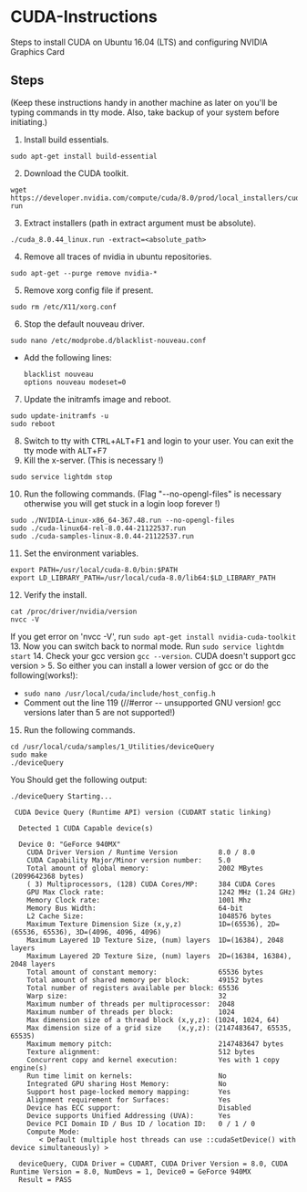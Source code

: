 # CUDA-Instructions
Steps to install CUDA on Ubuntu 16.04 (LTS) and configuring NVIDIA Graphics Card

## Steps

(Keep these instructions handy in another machine as later on you'll be typing commands in tty mode. Also, take backup of your system before initiating.)

1. Install build essentials.

  ```
  sudo apt-get install build-essential
  ```
2. Download the CUDA toolkit.

  ```
  wget https://developer.nvidia.com/compute/cuda/8.0/prod/local_installers/cuda_8.0.44_linux-run
  ```
3. Extract installers (path in extract argument must be absolute).

  ```
  ./cuda_8.0.44_linux.run -extract=<absolute_path>
  ```
4. Remove all traces of nvidia in ubuntu repositories.

  ```
  sudo apt-get --purge remove nvidia-*
  ```
5. Remove xorg config file if present.

  ```
  sudo rm /etc/X11/xorg.conf
  ```
6. Stop the default nouveau driver.

  ```
  sudo nano /etc/modprobe.d/blacklist-nouveau.conf
  ```
  * Add the following lines:
  
    ```
    blacklist nouveau
    options nouveau modeset=0
    ```
7. Update the initramfs image and reboot.

  ```
  sudo update-initramfs -u
  sudo reboot
  ```
8. Switch to tty with <kbd>CTRL</kbd>+<kbd>ALT</kbd>+<kbd>F1</kbd> and login to your user. You can exit the tty mode with <kbd>ALT</kbd>+<kbd>F7</kbd>
9. Kill the x-server. (This is necessary !)

  ```
  sudo service lightdm stop
  ```
10. Run the following commands. (Flag "--no-opengl-files" is necessary otherwise you will get stuck in a login loop forever !)

  ```
  sudo ./NVIDIA-Linux-x86_64-367.48.run --no-opengl-files
  sudo ./cuda-linux64-rel-8.0.44-21122537.run
  sudo ./cuda-samples-linux-8.0.44-21122537.run
  ```
11. Set the environment variables.

  ```
  export PATH=/usr/local/cuda-8.0/bin:$PATH
  export LD_LIBRARY_PATH=/usr/local/cuda-8.0/lib64:$LD_LIBRARY_PATH
  ```
12. Verify the install.

  ```
  cat /proc/driver/nvidia/version
  nvcc -V
  ```
  If you get error on 'nvcc -V', run ```sudo apt-get install nvidia-cuda-toolkit```
13. Now you can switch back to normal mode. Run ```sudo service lightdm start```
14. Check your gcc version ```gcc --version```. CUDA doesn't support gcc version > 5. So either you can install a lower version of gcc or do the following(works!):
  * ```sudo nano /usr/local/cuda/include/host_config.h```
  * Comment out the line 119 (//#error -- unsupported GNU version! gcc versions later than 5 are not supported!)

15. Run the following commands.

  ```
  cd /usr/local/cuda/samples/1_Utilities/deviceQuery
  sudo make
  ./deviceQuery
  ```
  You Should get the following output:
  ```
  ./deviceQuery Starting...

   CUDA Device Query (Runtime API) version (CUDART static linking)

    Detected 1 CUDA Capable device(s)

    Device 0: "GeForce 940MX"
      CUDA Driver Version / Runtime Version          8.0 / 8.0
      CUDA Capability Major/Minor version number:    5.0
      Total amount of global memory:                 2002 MBytes (2099642368 bytes)
      ( 3) Multiprocessors, (128) CUDA Cores/MP:     384 CUDA Cores
      GPU Max Clock rate:                            1242 MHz (1.24 GHz)
      Memory Clock rate:                             1001 Mhz
      Memory Bus Width:                              64-bit
      L2 Cache Size:                                 1048576 bytes
      Maximum Texture Dimension Size (x,y,z)         1D=(65536), 2D=(65536, 65536), 3D=(4096, 4096, 4096)
      Maximum Layered 1D Texture Size, (num) layers  1D=(16384), 2048 layers
      Maximum Layered 2D Texture Size, (num) layers  2D=(16384, 16384), 2048 layers
      Total amount of constant memory:               65536 bytes
      Total amount of shared memory per block:       49152 bytes
      Total number of registers available per block: 65536
      Warp size:                                     32
      Maximum number of threads per multiprocessor:  2048
      Maximum number of threads per block:           1024
      Max dimension size of a thread block (x,y,z): (1024, 1024, 64)
      Max dimension size of a grid size    (x,y,z): (2147483647, 65535, 65535)
      Maximum memory pitch:                          2147483647 bytes
      Texture alignment:                             512 bytes
      Concurrent copy and kernel execution:          Yes with 1 copy engine(s)
      Run time limit on kernels:                     No
      Integrated GPU sharing Host Memory:            No
      Support host page-locked memory mapping:       Yes
      Alignment requirement for Surfaces:            Yes
      Device has ECC support:                        Disabled
      Device supports Unified Addressing (UVA):      Yes
      Device PCI Domain ID / Bus ID / location ID:   0 / 1 / 0
      Compute Mode:
         < Default (multiple host threads can use ::cudaSetDevice() with device simultaneously) >

    deviceQuery, CUDA Driver = CUDART, CUDA Driver Version = 8.0, CUDA Runtime Version = 8.0, NumDevs = 1, Device0 = GeForce 940MX
    Result = PASS
  ```
